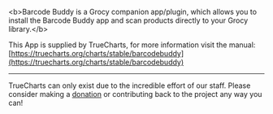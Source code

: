 &lt;b&gt;Barcode Buddy is a Grocy companion app/plugin, which allows   you to install the Barcode Buddy app and scan products directly to your Grocy library.&lt;/b&gt;

This App is supplied by TrueCharts, for more information visit the manual: [https://truecharts.org/charts/stable/barcodebuddy](https://truecharts.org/charts/stable/barcodebuddy)

---

TrueCharts can only exist due to the incredible effort of our staff.
Please consider making a [donation](https://truecharts.org/sponsor) or contributing back to the project any way you can!
